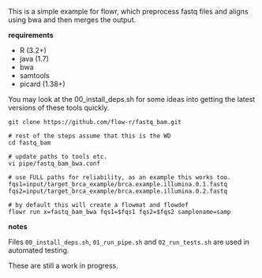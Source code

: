 

This is a simple example for flowr, which preprocess fastq files and aligns using
bwa and then merges the output.

**requirements**
- R (3.2+)
- java (1.7)
- bwa
- samtools
- picard (1.38+)

You may look at the 00_install_deps.sh for some ideas into getting the
latest versions of these tools quickly.

```
git clone https://github.com/flow-r/fastq_bam.git

# rest of the steps assume that this is the WD
cd fastq_bam

# update paths to tools etc.
vi pipe/fastq_bam_bwa.conf

# use FULL paths for reliability, as an example this works too.
fqs1=input/target_brca_example/brca.example.illumina.0.1.fastq
fqs2=input/target_brca_example/brca.example.illumina.0.2.fastq

# by default this will create a flowmat and flowdef
flowr run x=fastq_bam_bwa fqs1=$fqs1 fqs2=$fqs2 samplename=samp
```


**notes**

 Files `00_install_deps.sh`, `01_run_pipe.sh` and `02_run_tests.sh` are used in
 automated testing.

 These are still a work in progress.

